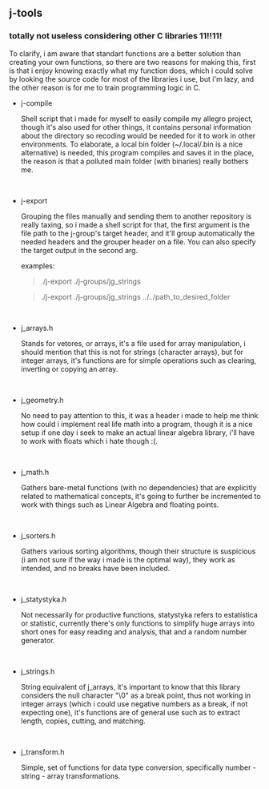 ## j-tools

### totally not useless considering other C libraries 11!!11!

To clarify, i am aware that standart functions are a better solution than creating your own functions, so there are two reasons for making this, first is that i enjoy knowing exactly what my function does, which i could solve by looking the source code for most of the libraries i use, but i'm lazy, and the other reason is for me to train programming logic in C.


- j-compile

    Shell script that i made for myself to easily compile my allegro project, though it's also used for other  things, it contains personal information about the directory so recoding would be needed for it to work in other environments. To elaborate, a local bin folder (~/.local/.bin is a nice alternative) is needed,
    this program compiles and saves it in the place, the reason is that a polluted 
    main folder (with binaries) really bothers me.

<br>

- j-export

    Grouping the files manually and sending them to another repository is really taxing,
    so i made a shell script for that, the first argument is the file path to the j-group's target header, and it'll group automatically the needed headers and the 
    grouper header on a file. You can also specify the target output in the second arg.
    
    examples:
    > ./j-export ./j-groups/jg_strings

    > ./j-export ./j-groups/jg_strings ../../path_to_desired_folder

<br>

- j_arrays.h

    Stands for vetores, or arrays, it's a file used for array manipulation, i should mention that this is not for strings (character arrays), but for integer arrays, it's functions are for simple operations such as clearing, inverting or copying an array.

<br>

- j_geometry.h

    No need to pay attention to this, it was a header i made to help me think how could i implement real life math into a program, though it is a nice setup if one day i seek to make an actual linear algebra library, i'll have to work with floats which i hate though :(.

<br>

-  j_math.h
    
    Gathers bare-metal functions (with no dependencies) that are explicitly related to mathematical concepts, it's going to further be incremented to work with things such as Linear Algebra and floating points.
    
<br>

- j_sorters.h

    Gathers various sorting algorithms, though their structure is suspicious (i am not sure if the way i made is the optimal way), they work as intended, and no breaks have been included. 
    

<br>

- j_statystyka.h

    Not necessarily for productive functions, statystyka refers to estatística or statistic, currently there's only functions to simplify huge arrays into short ones for easy reading and analysis, that and a random number generator. 
    
<br>

    
- j_strings.h

    String equivalent of j_arrays, it's important to know that this library considers the null character "\0" as a break point, thus not working in integer arrays (which i could use negative numbers as a break, if not expecting one), it's functions are of general use such as to extract length, copies, cutting, and matching.

<br>

- j_transform.h

    Simple, set of functions for data type conversion, specifically number - string - array transformations. 

